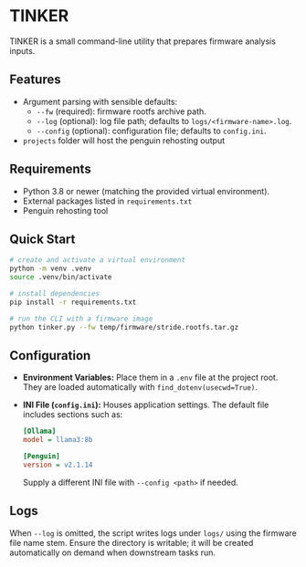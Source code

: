 # TINKER

TINKER is a small command-line utility that prepares firmware analysis inputs.

## Features

- Argument parsing with sensible defaults:
	- `--fw` (required): firmware rootfs archive path.
	- `--log` (optional): log file path; defaults to `logs/<firmware-name>.log`.
	- `--config` (optional): configuration file; defaults to `config.ini`.
- `projects` folder will host the penguin rehosting output

## Requirements

- Python 3.8 or newer (matching the provided virtual environment).
- External packages listed in `requirements.txt`
- Penguin rehosting tool

## Quick Start

```bash
# create and activate a virtual environment
python -m venv .venv
source .venv/bin/activate

# install dependencies
pip install -r requirements.txt

# run the CLI with a firmware image
python tinker.py --fw temp/firmware/stride.rootfs.tar.gz
```

## Configuration

- **Environment Variables:** Place them in a `.env` file at the project root. They are loaded automatically with `find_dotenv(usecwd=True)`.
- **INI File (`config.ini`):** Houses application settings. The default file includes sections such as:

	```ini
	[Ollama]
	model = llama3:8b

	[Penguin]
	version = v2.1.14
	```

	Supply a different INI file with `--config <path>` if needed.

## Logs

When `--log` is omitted, the script writes logs under `logs/` using the firmware file name stem. Ensure the directory is writable; it will be created automatically on demand when downstream tasks run.
